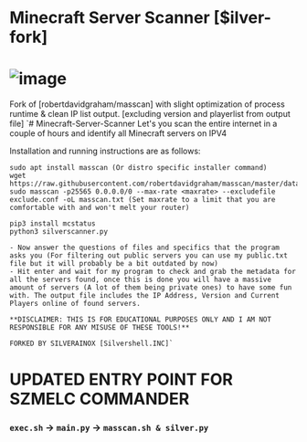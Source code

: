 # Minecraft Server Scanner [$ilver-fork]

# ![image](https://i.imgur.com/IuSFc5i.gif)

Fork of [robertdavidgraham/masscan] with slight optimization of process runtime &amp; clean IP list output. [excluding version and playerlist from output file]
`# Minecraft-Server-Scanner
Let's you scan the entire internet in a couple of hours and identify all Minecraft servers on IPV4

Installation and running instructions are as follows:
```
sudo apt install masscan (Or distro specific installer command)
wget https://raw.githubusercontent.com/robertdavidgraham/masscan/master/data/exclude.conf
sudo masscan -p25565 0.0.0.0/0 --max-rate <maxrate> --excludefile exclude.conf -oL masscan.txt (Set maxrate to a limit that you are comfortable with and won't melt your router)

pip3 install mcstatus
python3 silverscanner.py

- Now answer the questions of files and specifics that the program asks you (For filtering out public servers you can use my public.txt file but it will probably be a bit outdated by now)
- Hit enter and wait for my program to check and grab the metadata for all the servers found, once this is done you will have a massive amount of servers (A lot of them being private ones) to have some fun with. The output file includes the IP Address, Version and Current Players online of found servers.

**DISCLAIMER: THIS IS FOR EDUCATIONAL PURPOSES ONLY AND I AM NOT RESPONSIBLE FOR ANY MISUSE OF THESE TOOLS!**

FORKED BY SILVERAINOX [Silvershell.INC]`
```

# UPDATED ENTRY POINT FOR SZMELC COMMANDER 
### `exec.sh` -> `main.py` -> `masscan.sh & silver.py`
